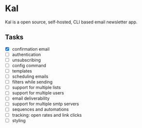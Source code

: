 # Kal
Kal is a open source, self-hosted, CLI based email newsletter app.

## Tasks

- [x] confirmation email
- [ ] authentication
- [ ] unsubscribing
- [ ] config command
- [ ] templates
- [ ] scheduling emails
- [ ] filters while sending
- [ ] support for multiple lists
- [ ] support for multiple users
- [ ] email deliverability
- [ ] support for multiple smtp servers
- [ ] sequences and automations
- [ ] tracking: open rates and link clicks
- [ ] styling
